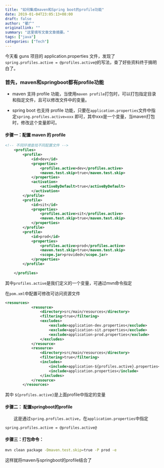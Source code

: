 ```yaml
---
title: "如何集成maven和Spring boot的profile功能"
date: 2019-01-04T23:05:13+08:00
draft: false
author: "瞿广"
originallink: ""
summary: "这里填写文章文章摘要。"
tags: ["java"]
categories: ["Tech"]
---
```


今天看 guns 项目的 application.properties 文件，发现了`spring.profiles.active = @profiles.active@`的写法，查了好些资料终于搞明白了。

### 首先，maven和springboot都有profile功能
- maven 支持 profile 功能，当使用`maven profile`打包时，可以打包指定目录和指定文件，且可以修改文件中的变量。

- spring boot 也支持 profile 功能，只要在`application.properties`文件中指定`spring.profiles.active=xxx` 即可，其中xxx是一个变量，当maven打包时，修改这个变量即可。

####  步骤一：配置 maven 的 profile

```xml
<!-- 不同环境查找不同配置文件 -->
    <profiles>
        <profile>
            <id>dev</id>
            <properties>
                <profiles.active>dev</profiles.active>
                <maven.test.skip>true</maven.test.skip>
            </properties>
            <activation>
                <activeByDefault>true</activeByDefault>
            </activation>
        </profile>
        <profile>
            <id>sit</id>
            <properties>
                <profiles.active>sit</profiles.active>
                <maven.test.skip>true</maven.test.skip>
            </properties>
        </profile>
        <profile>
            <id>prod</id>
            <properties>
                <profiles.active>prod</profiles.active>
                <maven.test.skip>true</maven.test.skip>
                <scope.jar>provided</scope.jar>
            </properties>
        </profile>
    
    </profiles>
```

其中`profiles.active`是我们定义的一个变量，可通过mvn命令指定

在`pom.xml`中配置可修改可访问资源文件

```xml
<resources>
            <resource>
                <directory>src/main/resources</directory>
                <filtering>true</filtering>
                <excludes>
                    <exclude>application-dev.properties</exclude>
                    <exclude>application-sit.properties</exclude>
                    <exclude>application-prod.properties</exclude>
                </excludes>
            </resource>
            <resource>
                <directory>src/main/resources</directory>
                <filtering>true</filtering>
                <includes>
                    <include>application-${profiles.active}.properties</include>
                    <include>application.properties</include>
                </includes>
            </resource>
        </resources>
```

其中  `${profiles.active}`是上面profile中指定的变量

 

#### 步骤二： 配置springboot的profile

　　这是通过`spring.profiles.active`，在`application.properties`中指定
　　
```
spring.profiles.active = @profiles.active@
```


 

#### 步骤三：打包命令：

```sh
mvn clean package -Dmaven.test.skip=true -P prod -e
```


这样就将maven与springboot的profile结合了